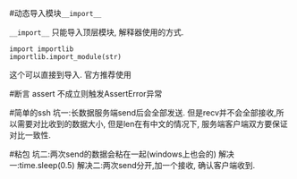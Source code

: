 #动态导入模块`__import__`

`__import__` 只能导入顶层模块, 解释器使用的方式.

```
import importlib
importlib.import_module(str)
```
这个可以直接到导入. 官方推荐使用

#断言 assert
不成立则触发AssertError异常

#简单的ssh
坑一:长数据服务端send后会全部发送. 但是recv并不会全部接收,所以需要对比收到的数据大小, 但是len在有中文的情况下, 服务端客户端双方要保证对比一致性.

#粘包
坑二:两次send的数据会粘在一起(windows上也会的)
解决一:time.sleep(0.5)
解决二:两次send分开,加一个接收, 确认客户端收到.
